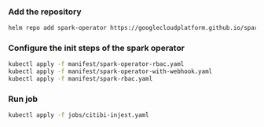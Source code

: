 
### Add the repository
```bash
helm repo add spark-operator https://googlecloudplatform.github.io/spark-on-k8s-operator
```

### Configure the init steps of the spark operator
```bash
kubectl apply -f manifest/spark-operator-rbac.yaml
kubectl apply -f manifest/spark-operator-with-webhook.yaml
kubectl apply -f manifest/spark-rbac.yaml
```

### Run job
```bash
kubectl apply -f jobs/citibi-injest.yaml
```